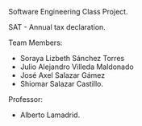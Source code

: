 Software Engineering Class Project.

SAT - Annual tax declaration.

Team Members:
- Soraya Lizbeth Sánchez Torres
- Julio Alejandro Villeda Maldonado
- José Axel Salazar Gámez
- Shiomar Salazar Castillo.

Professor:
- Alberto Lamadrid.

